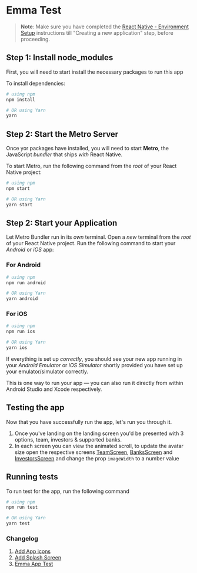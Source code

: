# Emma Test

>**Note**: Make sure you have completed the [React Native - Environment Setup](https://reactnative.dev/docs/environment-setup) instructions till "Creating a new application" step, before proceeding.

## Step 1: Install node_modules

First, you will need to start install the necessary packages to run this app

To install dependencies:

```bash
# using npm
npm install

# OR using Yarn
yarn
```

## Step 2: Start the Metro Server

Once yor packages have installed, you will need to start **Metro**, the JavaScript _bundler_ that ships _with_ React Native.

To start Metro, run the following command from the _root_ of your React Native project:

```bash
# using npm
npm start

# OR using Yarn
yarn start
```

## Step 2: Start your Application

Let Metro Bundler run in its _own_ terminal. Open a _new_ terminal from the _root_ of your React Native project. Run the following command to start your _Android_ or _iOS_ app:

### For Android

```bash
# using npm
npm run android

# OR using Yarn
yarn android
```

### For iOS

```bash
# using npm
npm run ios

# OR using Yarn
yarn ios
```

If everything is set up _correctly_, you should see your new app running in your _Android Emulator_ or _iOS Simulator_ shortly provided you have set up your emulator/simulator correctly.

This is one way to run your app — you can also run it directly from within Android Studio and Xcode respectively.

## Testing the app

Now that you have successfully run the app, let's run you through it.

1. Once you've landing on the landing screen you'd be presented with 3 options, team, investors & supported banks.
2. In each screen you can view the animated scroll, to update the avatar size open the respective screens [TeamScreen](./src/screens/TeamScreen/TeamScreen.tsx), [BanksScreen](./src/screens/BanksScreen/BanksScreen.tsx) and [InvestorsScreen](./src/screens/InvestorsScreen/InvestorsScreen.tsx) and change the prop `imageWidth` to a number value

## Running tests

To run test for the app, run the following command

```bash
# using npm
npm run test

# OR using Yarn
yarn test
```

### Changelog

1. [Add App icons](https://github.com/kazeemOnis/EmmaTest/pull/1)
2. [Add Splash Screen](https://github.com/kazeemOnis/EmmaTest/pull/2)
3. [Emma App Test](https://github.com/kazeemOnis/EmmaTest/pull/3)